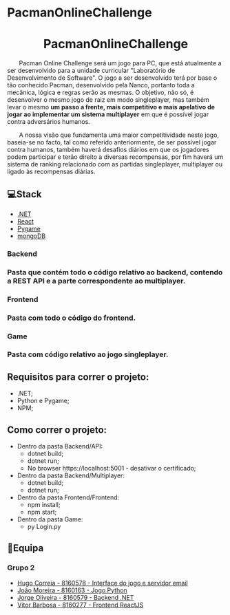 # PacmanOnlineChallenge

<div align="center">
<h1 >PacmanOnlineChallenge </h1></div>
<p>&nbsp;&nbsp;&nbsp;&nbsp;&nbsp;&nbsp;&nbsp;Pacman Online Challenge será um jogo para PC, que está atualmente a ser desenvolvido para a unidade curricular "Laboratório de Desenvolvimento de Software". 
O jogo a ser desenvolvido terá por base o tão conhecido Pacman, desenvolvido pela Nanco, portanto toda a mecânica, lógica e regras serão as mesmas. O objetivo, não só, é  desenvolver o mesmo jogo de raiz em modo singleplayer, mas também levar o mesmo <b>um passo a frente, mais competitivo e mais apelativo de jogar ao implementar um sistema multiplayer</b> em que é possível jogar contra adversários humanos.</p>
<p>&nbsp;&nbsp;&nbsp;&nbsp;&nbsp;&nbsp;&nbsp;A nossa visão que fundamenta uma maior competitividade neste jogo, baseia-se no facto,  tal como referido anteriormente, de ser possível jogar contra humanos, também haverá desafios diários em que os jogadores podem participar e terão direito a diversas recompensas, por fim haverá um sistema de ranking relacionado com as partidas singleplayer, multiplayer ou ligado às recompensas diárias.</p>

## 💻Stack

- [.NET](https://dotnet.microsoft.com/)
- [React](https://reactjs.org)
- [Pygame](https://www.pygame.org/)
- [mongoDB](https://www.mongodb.com/)

<h3>Backend<h3>
<p>Pasta que contém todo o código relativo ao backend, contendo a REST API e a parte correspondente ao multiplayer.<p>
<h3>Frontend<h3>
<p>Pasta com todo o código do frontend.<p>
<h3>Game<h3>
<p>Pasta com código relativo ao jogo singleplayer.<p>

## Requisitos para correr o projeto:

- .NET;
- Python e Pygame;
- NPM;

## Como correr o projeto:

- Dentro da pasta Backend/API:
	- dotnet build;
	- dotnet run;
	- No browser https://localhost:5001 - desativar o certificado;
- Dentro da pasta Backend/Multiplayer:
	- dotnet build;
	- dotnet run;
- Dentro da pasta Frontend/Frontend:
	- npm install;
	- npm start;
- Dentro da pasta Game:
	- py Login.py
	
## 👦Equipa
### Grupo 2 
<ul>
  
 <li> 
<a href="mailto:8160578@estg.ipp.pt">Hugo Correia - 8160578 - Interface do jogo e servidor email </a>
</li>
  <li>
<a href="mailto:8100163 @estg.ipp.pt">João Moreira - 8160163 - Jogo Python</a>
</li>
<li> 
<a href="mailto:8160579@estg.ipp.pt">Jorge Oliveira - 8160579 - Backend .NET</a>
</li>
<li>
<a href="mailto:8160277@estg.ipp.pt">Vitor Barbosa - 8160277 - Frontend ReactJS</a>
</li>
</ul>
